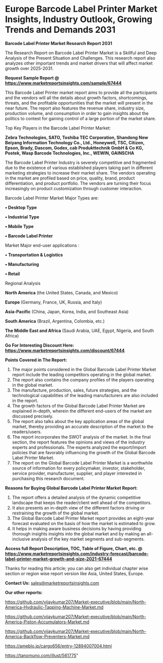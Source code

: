 # Europe Barcode Label Printer Market Insights, Industry Outlook, Growing Trends and Demands 2031

<strong>Barcode Label Printer Market Research Report 2031</strong>

The Research Report on Barcode Label Printer Market is a Skillful and Deep Analysis of the Present Situation and Challenges. This research report also analyzes other important trends and market drivers that will affect market growth over 2025-2031.

<strong>Request Sample Report @ <a href=https://www.marketreportsinsights.com/sample/67444>https://www.marketreportsinsights.com/sample/67444</a></strong>

This Barcode Label Printer market report aims to provide all the participants and the vendors will all the details about growth factors, shortcomings, threats, and the profitable opportunities that the market will present in the near future. The report also features the revenue share, industry size, production volume, and consumption in order to gain insights about the politics to contest for gaining control of a large portion of the market share.

Top Key Players in the Barcode Label Printer Market:

<strong>Zebra Technologies, SATO, Toshiba TEC Corporation, Shandong New Beiyang Information Technology Co., Ltd., Honeywell, TSC, Citizen, Epson, Brady, Dascom, Godex, cab Produkttechnik GmbH & Co KG, Postek, Wasp Barcode Technologies, Inc., WEWIN, GAINSCHA</strong>

The Barcode Label Printer Industry is severely competitive and fragmented due to the existence of various established players taking part in different marketing strategies to increase their market share. The vendors operating in the market are profiled based on price, quality, brand, product differentiation, and product portfolio. The vendors are turning their focus increasingly on product customization through customer interaction.

Barcode Label Printer Market Major Types are:

<strong>• Desktop Type

• Industrial Type

• Mobile Type

• Barcode Label Printer</strong>

Market Major end-user applications :

<strong>• Transportation & Logistics

• Manufacturing

• Retail</strong>

Regional Analysis

</u><strong><b>North America</b></strong> (the United States, Canada, and Mexico)

<strong><b>Europe </b></strong>(Germany, France, UK, Russia, and Italy)

<strong><b>Asia-Pacific</b></strong> (China, Japan, Korea, India, and Southeast Asia)

<strong><b>South America</b></strong> (Brazil, Argentina, Colombia, etc.)

<strong><b>The Middle East and Africa</b></strong> (Saudi Arabia, UAE, Egypt, Nigeria, and South Africa)

<strong>Go For Interesting Discount Here: <a href=https://www.marketreportsinsights.com/discount/67444>https://www.marketreportsinsights.com/discount/67444</a></strong>

<strong>Points Covered in The Report:</strong>
<ol>
  <li>The major points considered in the Global Barcode Label Printer Market report include the leading competitors operating in the global market.</li>
  <li>The report also contains the company profiles of the players operating in the global market.</li>
  <li>The manufacture, production, sales, future strategies, and the technological capabilities of the leading manufacturers are also included in the report.</li>
  <li>The growth factors of the Global Barcode Label Printer Market are explained in-depth, wherein the different end-users of the market are discussed precisely.</li>
  <li>The report also talks about the key application areas of the global market, thereby providing an accurate description of the market to the readers/users.</li>
  <li>The report incorporates the SWOT analysis of the market. In the final section, the report features the opinions and views of the industry experts and professionals. The experts analyzed the export/import policies that are favorably influencing the growth of the Global Barcode Label Printer Market.</li>
  <li>The report on the Global Barcode Label Printer Market is a worthwhile source of information for every policymaker, investor, stakeholder, service provider, manufacturer, supplier, and player interested in purchasing this research document.</li>
</ol>
<strong>Reasons for Buying Global Barcode Label Printer Market Report:</strong>

<ol>
  <li>The report offers a detailed analysis of the dynamic competitive landscape that keeps the reader/client well ahead of the competitors.</li>
  <li>It also presents an in-depth view of the different factors driving or restraining the growth of the global market.</li>
  <li>The Global Barcode Label Printer Market report provides an eight-year forecast evaluated on the basis of how the market is estimated to grow.</li>
  <li>It helps in making aware business decisions by having providing thorough insights insights into the global market and by making an all-inclusive analysis of the key market segments and sub-segments.</li>
</ol>
<strong>Access full Report Description, TOC, Table of Figure, Chart, etc. @ <a href=https://www.marketreportsinsights.com/industry-forecast/barcode-label-printer-market-growth-and-size-2021-67444>https://www.marketreportsinsights.com/industry-forecast/barcode-label-printer-market-growth-and-size-2021-67444</a></strong>


Thanks for reading this article; you can also get individual chapter wise section or region wise report version like Asia, United States, Europe.

<strong>Contact Us:</strong>
sales@marketreportsinsights.com

<strong>Our other reports:</strong>

<a href=https://github.com/vijaykumar207/Market-executive/blob/main/North-America-Hydraulic-Tapping-Machine-Market.md>https://github.com/vijaykumar207/Market-executive/blob/main/North-America-Hydraulic-Tapping-Machine-Market.md</a>

<a href=https://github.com/vijaykumar207/Market-executive/blob/main/North-America-Piston-Accumulators-Market.md>https://github.com/vijaykumar207/Market-executive/blob/main/North-America-Piston-Accumulators-Market.md</a>

<a href=https://github.com/vijaykumar207/Market-executive/blob/main/North-America-Backflow-Preventers-Market.md>https://github.com/vijaykumar207/Market-executive/blob/main/North-America-Backflow-Preventers-Market.md</a>

<a href=https://ameblo.jp/cargo656/entry-12894007004.html>https://ameblo.jp/cargo656/entry-12894007004.html</a>

<a href=https://tanomuno.com/illust/561775>https://tanomuno.com/illust/561775</a>"

